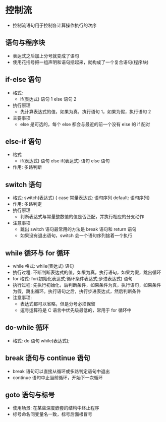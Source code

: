 # 控制流

- 控制流语句用于控制各计算操作执行的次序

## 语句与程序块

- 表达式之后加上分号就变成了语句
- 使用花括号把一组声明和语句括起来，就构成了一个复合语句(程序块)

## if-else 语句

- 格式:
  - if(表达式) 语句 1 else 语句 2
- 执行原理
  - 先计算表达式的值，如果为真，执行语句 1，如果为假，执行语句 2
- 主要事项
  - else 是可选的，每个 else 都会与最近的前一个没有 else 的 if 配对

## else-if 语句

- 格式
  - if(表达式) 语句 else if(表达式) 语句 else 语句
- 作用: 多路判断

## switch 语句

- 格式: switch(表达式) { case 常量表达式: 语句序列 default: 语句序列}
- 作用: 多路判定
- 执行原理
  - 判断表达式与常量整数值的值是否匹配，并执行相应的分支动作
- 注意事项
  - 跳出 switch 语句最常用的方法是 break 语句和 return 语句
  - 如果没有退出语句，switch 会一个语句序列接着一个执行

## while 循环与 for 循环

- while 格式: while(表达式) 语句
- 执行过程: 不断判断表达式的值，如果为真，执行语句，如果为假，跳出循环
- for 格式: for(初始化表达式;循环条件表达式;步进表达式) 语句
- 执行过程: 先执行初始化，后判断条件，如果条件为真，执行语句，如果条件为假，跳出循环。执行语句之后，执行步进表达式，然后判断条件
- 注意事项:
  - 表达式都可以省略，但是分号必须保留
  - 逗号运算符是 C 语言中优先级最低的，常用于 for 循环中

## do-while 循环

- 格式: do 语句 while(表达式);

## break 语句与 continue 语句

- break 语句可以直接从循环或多路判定语句中退出
- continue 语句中止当前循环，开始下一次循环

## goto 语句与标号

- 使用场景: 在某些深度嵌套的结构中终止程序
- 标号命名同变量名一致，标号后面根冒号
